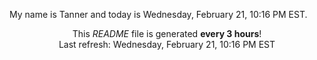 My name is Tanner and today is Wednesday, February 21, 10:16 PM EST.

<p align="center">This <i>README</i> file is generated <b>every 3 hours</b>!</br>Last refresh: Wednesday, February 21, 10:16 PM EST<br /></p>
